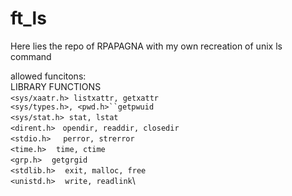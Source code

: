 # ft_ls
Here lies the repo of RPAPAGNA with my own recreation of unix ls command

allowed funcitons:\
LIBRARY             FUNCTIONS\
`<sys/xaatr.h>`&nbsp;&nbsp;`listxattr, getxattr`\
`<sys/types.h>, <pwd.h>``getpwuid`\
`<sys/stat.h>`&nbsp;&nbsp;`stat, lstat`\
`<dirent.h>`&nbsp;&nbsp;&nbsp;`opendir, readdir, closedir`\
`<stdio.h>`&nbsp;&nbsp;&nbsp;&nbsp;&nbsp;`perror, strerror`\
`<time.h>`&nbsp;&nbsp;&nbsp;&nbsp;`time, ctime`\
`<grp.h>`&nbsp;&nbsp;&nbsp;&nbsp;`getgrgid`\
`<stdlib.h>`&nbsp;&nbsp;&nbsp;&nbsp;`exit, malloc, free`\
`<unistd.h>`&nbsp;&nbsp;&nbsp;&nbsp;`write, readlink`\